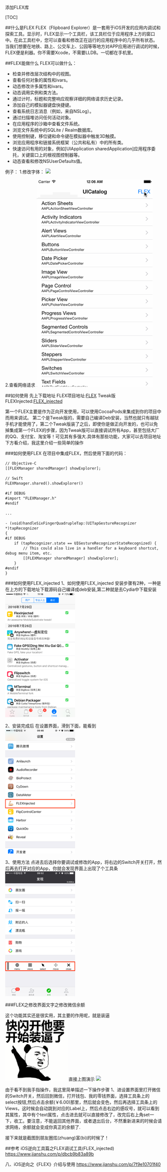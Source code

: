 添加FLEX库

[TOC]

##什么是FLEX
FLEX（Flipboard Explorer）是一套用于iOS开发的应用内调试和探索工具。显示时，FLEX显示一个工具栏，该工具栏位于应用程序上方的窗口中。在此工具栏中，您可以查看和修改正在运行的应用程序中的几乎所有状态。
当我们想要在地铁、路上、公交车上、公园等等地方对APP应用进行调试的时候，FLEX便是利器。你不需要Xcode，不需要LLDB。一切都在手机里。

##FLEX能做什么
FLEX可以做什么：

* 检查并修改层次结构中的视图。
* 查看任何对象的属性和ivars。
* 动态修改许多属性和ivars。
* 动态调用实例和类方法。
* 通过计时，标题和完整响应观察详细的网络请求历史记录。
* 添加自己的模拟器键盘快捷键。
* 查看系统日志消息（例如，来自NSLog）。
* 通过扫描堆访问任何活动对象。
* 在应用程序的沙箱中查看文件系统。
* 浏览文件系统中的SQLite / Realm数据库。
* 使用控制键，移位键和命令键在模拟器中触发3D触摸。
* 浏览应用程序和链接系统框架（公共和私有）中的所有类。
* 快速访问有用的对象，例如[UIApplication sharedApplication]应用程序委托，关键窗口上的根视图控制器等。
* 动态查看和修改NSUserDefaults值。

例子：
1.修改字体：
![](media/15704372391990/687474703a2f2f656e6.gif)

2.查看网络请求
![](media/15704372391990/687474703a2f2f656e.gif)


##如何使用
先上下载地址
FLEX项目地址:[FLEX](https://github.com/Flipboard/FLEX)
Tweak版FLEXInjected:[FLEX_injected](https://github.com/dtrukr/FLEX_injected)

第一个FLEX主要是作为正向开发使用，可以使用CocoaPods来集成到你的项目中而用来调试。
第二个是Tweak版的，需要自己编译Deb安装，当然也就只有越狱手机才能使用了，第二个Tweak版装了之后，即使你是做正向开发的，也可以免掉集成第一个FLEX的步骤，因为Tweak版可以直接调试所有App，甚至包括大厂的QQ、支付宝、淘宝等！可见其有多强大.具体有那些功能，大家可以去项目地址下方看介绍，我这里介绍一些简单的操作

###如何使用FLEX
在项目中集成FLEX，然后使用下面的代码：
```
// Objective-C
[[FLEXManager sharedManager] showExplorer];

// Swift
FLEXManager.shared().showExplorer()

#if DEBUG
#import "FLEXManager.h"
#endif

...

- (void)handleSixFingerQuadrupleTap:(UITapGestureRecognizer *)tapRecognizer
{
#if DEBUG
    if (tapRecognizer.state == UIGestureRecognizerStateRecognized) {
        // This could also live in a handler for a keyboard shortcut, debug menu item, etc.
        [[FLEXManager sharedManager] showExplorer];
    }
#endif
}
```

###如何使用FLEX_injected
1、如何使用FLEX_injected
安装步骤有2种，一种是在上方的下载地址下载源码自己编译成deb安装,第二种就是去Cydia中下载安装
![](media/15704372391990/0f45da781b2c80da.png)

2、安装完成后
在设置界面，滑到下面，能看到
![](media/15704372391990/77f95e2d9de04566.png)

3、使用方法
点进去后选择你要调试或修改的App，将右边的Switch开关打开，然后再去打开对应的App，你就会发现界面上出现了个工具条
![](media/15704372391990/a314976241320786.png)


###FLEX之修改界面文字之修改微信余额

这个功能其实还是很实用，其主要的作用呢，就是装逼
![](media/15704372391990/109210244df08d1c.gif)
直接上图演示
![](media/15704372391990/734abb916bcbeba0.gif)

由于看不到我手指操作，我这里简单描述一下操作步骤
1、进设置界面里打开微信的Switch开关，然后回到微信，打开钱包、我的零钱界面，选择工具条上的select按钮,然后点击余额(￥6.00)那里，然后就会变色，然后再选择工具条上的Views，这时候会自动跳到对应的Label上，然后点击右边的感叹号，就可以看到其属性，其中有个text属性，点击进去就可以直接修改了，改完后右上角set一下，收工。要注意，不能返回其他界面，或者退出后台，不然重新进来的时候会请求网络，余额就会变成你真正的余额了.

接下来就是截图到朋友圈炫(zhuang)富(bi)的时候了！

##参考
iOS逆向工具篇之FLEX调试工具(FLEX_injected)
https://www.jianshu.com/p/dbcb9b83a89b

八、iOS逆向之《FLEX》介绍与使用
https://www.jianshu.com/p/7f9e10701f40
